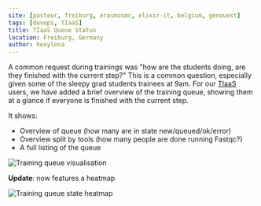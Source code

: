 ```yaml
---
site: [pasteur, freiburg, erasmusmc, elixir-it, belgium, genouest]
tags: [devops, TIaaS]
title: TIaaS Queue Status
location: Freiburg, Germany
author: hexylena
---
```


A common request during trainings was "how are the students doing, are they finished with the current step?" This is a common question, especially given some of the sleepy grad students trainees at 9am. For our [TIaaS](https://galaxyproject.eu/tiaas) users, we have added a brief overview of the training queue, showing them at a glance if everyone is finished with the current step.

It shows:

- Overview of queue (how many are in state new/queued/ok/error)
- Overview split by tools (how many people are done running Fastqc?)
- A full listing of the queue

![Training queue visualisation](/assets/media/tiaas-queue.png)

**Update**: now features a heatmap

![Training queue state heatmap](/assets/media/tiaas-queue2.png)
